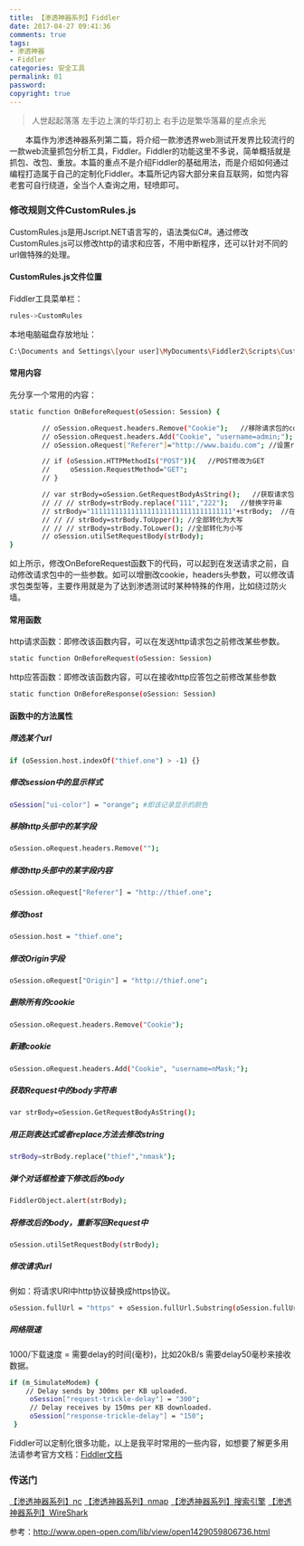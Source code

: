 ```yaml
---
title: 【渗透神器系列】Fiddler
date: 2017-04-27 09:41:36
comments: true
tags:
- 渗透神器
- Fiddler
categories: 安全工具
permalink: 01
password:
copyright: true
---
```

<blockquote class="blockquote-center">人世起起落落 左手边上演的华灯初上 右手边是繁华落幕的星点余光</blockquote>
　　本篇作为渗透神器系列第二篇，将介绍一款渗透界web测试开发界比较流行的一款web流量抓包分析工具，Fiddler。Fiddler的功能这里不多说，简单概括就是抓包、改包、重放。本篇的重点不是介绍Fiddler的基础用法，而是介绍如何通过编程打造属于自己的定制化Fiddler。本篇所记内容大部分来自互联网，如觉内容老套可自行绕道，全当个人查询之用，轻喷即可。
<!--more -->

### 修改规则文件CustomRules.js
CustomRules.js是用Jscript.NET语言写的，语法类似C#。通过修改CustomRules.js可以修改http的请求和应答，不用中断程序，还可以针对不同的url做特殊的处理。
#### CustomRules.js文件位置
Fiddler工具菜单栏：
```bash
rules->CustomRules 
```
本地电脑磁盘存放地址：
```bash         
C:\Documents and Settings\[your user]\MyDocuments\Fiddler2\Scripts\CustomRules.js
```
#### 常用内容
先分享一个常用的内容：
```bash
static function OnBeforeRequest(oSession: Session) {

        // oSession.oRequest.headers.Remove("Cookie");   //移除请求包的cookies
        // oSession.oRequest.headers.Add("Cookie", "username=admin;");  //新建cookies
        // oSession.oRequest["Referer"]="http://www.baidu.com"; //设置referer为baidu

        // if (oSession.HTTPMethodIs("POST")){   //POST修改为GET
        //     oSession.RequestMethod="GET";
        // }   

        // var strBody=oSession.GetRequestBodyAsString();   //获取请求包中的body内容，修改其内容。
        // // // strBody=strBody.replace("111","222");   //替换字符串
        // strBody="11111111111111111111111111111111111"+strBody;  //在发送的数据包前面加上垃圾数据
        // // // strBody=strBody.ToUpper(); //全部转化为大写
        // // // strBody=strBody.ToLower(); //全部转化为小写
        // oSession.utilSetRequestBody(strBody);
}

```
如上所示，修改OnBeforeRequest函数下的代码，可以起到在发送请求之前，自动修改请求包中的一些参数。如可以增删改cookie，headers头参数，可以修改请求包类型等，主要作用就是为了达到渗透测试时某种特殊的作用，比如绕过防火墙。

#### 常用函数
http请求函数：即修改该函数内容，可以在发送http请求包之前修改某些参数。
```bash
static function OnBeforeRequest(oSession: Session)
```
http应答函数：即修改该函数内容，可以在接收http应答包之前修改某些参数
```bash
static function OnBeforeResponse(oSession: Session)
```
#### 函数中的方法属性
##### 筛选某个url
```bash
if (oSession.host.indexOf("thief.one") > -1) {}
```
##### 修改session中的显示样式
```bash
oSession["ui-color"] = "orange"; #即该记录显示的颜色
```
##### 移除http头部中的某字段
```bash
oSession.oRequest.headers.Remove("");
```
##### 修改http头部中的某字段内容
```bash
oSession.oRequest["Referer"] = "http://thief.one";
```
##### 修改host
```bash
oSession.host = "thief.one";
```
##### 修改Origin字段
```bash
oSession.oRequest["Origin"] = "http://thief.one";
```
##### 删除所有的cookie
```bash
oSession.oRequest.headers.Remove("Cookie");
```
##### 新建cookie
```bash
oSession.oRequest.headers.Add("Cookie", "username=nMask;");
```
##### 获取Request中的body字符串
```bash
var strBody=oSession.GetRequestBodyAsString();
```
##### 用正则表达式或者replace方法去修改string
```bash
strBody=strBody.replace("thief","nmask");
```
##### 弹个对话框检查下修改后的body
```bash             
FiddlerObject.alert(strBody);
```
##### 将修改后的body，重新写回Request中
```bash
oSession.utilSetRequestBody(strBody);
```
##### 修改请求url
例如：将请求URI中http协议替换成https协议。
```bash
oSession.fullUrl = "https" + oSession.fullUrl.Substring(oSession.fullUrl.IndexOf(':'));
```
##### 网络限速
1000/下载速度 = 需要delay的时间(毫秒)，比如20kB/s 需要delay50毫秒来接收数据。
```bash
if (m_SimulateModem) {
    // Delay sends by 300ms per KB uploaded.
     oSession["request-trickle-delay"] = "300";
     // Delay receives by 150ms per KB downloaded.
     oSession["response-trickle-delay"] = "150";
 }
```
Fiddler可以定制化很多功能，以上是我平时常用的一些内容，如想要了解更多用法请参考官方文档：[Fiddler文档](http://docs.telerik.com/fiddler/Configure-Fiddler/Tasks/ConfigureFiddler)

### 传送门
[【渗透神器系列】nc](http://thief.one/2017/04/10/1/)
[【渗透神器系列】nmap](http://thief.one/2017/05/02/1/)
[【渗透神器系列】搜索引擎](http://thief.one/2017/05/19/1)
[【渗透神器系列】WireShark](http://thief.one/2017/02/09/WireShark%E8%BF%87%E6%BB%A4%E8%A7%84%E5%88%99/)

参考：http://www.open-open.com/lib/view/open1429059806736.html
